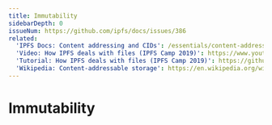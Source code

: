 ```yaml
---
title: Immutability
sidebarDepth: 0
issueNum: https://github.com/ipfs/docs/issues/386
related:
  'IPFS Docs: Content addressing and CIDs': /essentials/content-addressing/
  'Video: How IPFS deals with files (IPFS Camp 2019)': https://www.youtube.com/watch?v=Z5zNPwMDYGg
  'Tutorial: How IPFS deals with files (IPFS Camp 2019)': https://github.com/ipfs/camp/tree/master/CORE_AND_ELECTIVE_COURSES/CORE_COURSE_A
  'Wikipedia: Content-addressable storage': https://en.wikipedia.org/wiki/Content-addressable_storage
---
```


# Immutability

<ContentStatus />

